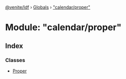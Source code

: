 [@venite/ldf](../README.md) › [Globals](../globals.md) › ["calendar/proper"](_calendar_proper_.md)

# Module: "calendar/proper"

## Index

### Classes

* [Proper](../classes/_calendar_proper_.proper.md)
